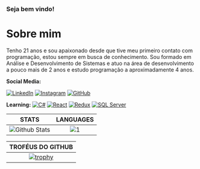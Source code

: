 ### Seja bem vindo!

# Sobre mim

Tenho 21 anos e sou apaixonado desde que tive meu primeiro contato com programação, estou sempre em busca de conhecimento.
Sou formado em Análise e Desenvolvimento de Sistemas e atuo na área de desenvolvimento a pouco mais de 2 anos e estudo programação a aproximadamente 4 anos.

**Social Media:**

[![LinkedIn](https://img.icons8.com/fluent/46/000000/linkedin.png)](https://www.linkedin.com/in/gjunior/)    [![Instagram](https://img.icons8.com/fluent/46/000000/instagram-new.png)](https://www.instagram.com/tao_gildao/) [![GitHub](https://img.icons8.com/color/46/000000/rocket--v2.png)](https://app.rocketseat.com.br/me/gildofj)

**Learning:**
[![C#](https://img.icons8.com/color/46/000000/c-sharp-logo.png)](https://www.instagram.com/tao_gildao/) [![React](https://img.icons8.com/officexs/46/000000/react.png)](https://www.linkedin.com/in/gjunior/)     [![Redux](https://img.icons8.com/color/46/000000/redux.png)](https://app.rocketseat.com.br/me/gildofj) [![SQL Server](https://img.icons8.com/color/48/000000/microsoft-sql-server.png)](https://app.rocketseat.com.br/me/gildofj)

|STATS|LANGUAGES|
|:---:|:---:|
|![Github Stats](https://github-readme-stats.vercel.app/api?username=gildofj&show_icons=true&theme=dracula&count_private=true)|![1](https://github-readme-stats.vercel.app/api/top-langs/?username=gildofj&layout=compact&theme=dracula&count_private=true)|

|TROFÉUS DO GITHUB|
|:---:|
|[![trophy](https://github-profile-trophy.vercel.app/?username=iagognunes&theme=darkhub)](https://github.com/ryo-ma/github-profile-trophy)|
